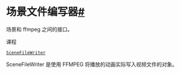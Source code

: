 # 场景文件编写器[#](#module-manim.scene.scene_file_writer "此标题的固定链接")

场景和 ffmpeg 之间的接口。

课程

[`SceneFileWriter`](manim.scene.scene_file_writer.SceneFileWriter.html#manim.scene.scene_file_writer.SceneFileWriter "manim.scene.scene_file_writer.SceneFileWriter")

SceneFileWriter 是使用 FFMPEG 将播放的动画实际写入视频文件的对象。
